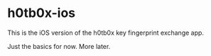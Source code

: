 h0tb0x-ios
==========


This is the iOS version of the h0tb0x key fingerprint exchange app.

Just the basics for now. More later.
